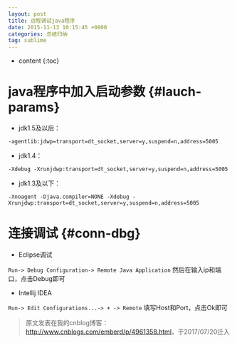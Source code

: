 ```yaml
---
layout: post
title: 远程调试java程序
date: 2015-11-13 10:15:45 +0800
categories: 总结归纳
tag: sublime
---
```


* content
{:toc}


# java程序中加入启动参数 {#lauch-params}
* jdk1.5及以后：

`-agentlib:jdwp=transport=dt_socket,server=y,suspend=n,address=5005`
* jdk1.4：

`-Xdebug -Xrunjdwp:transport=dt_socket,server=y,suspend=n,address=5005`
* jdk1.3及以下：

`-Xnoagent -Djava.compiler=NONE -Xdebug -Xrunjdwp:transport=dt_socket,server=y,suspend=n,address=5005`

# 连接调试 {#conn-dbg}

* Eclipse调试

`Run-> Debug Configuration-> Remote Java Application`
然后在输入ip和端口，点击Debug即可

* Intellij IDEA

`Run-> Edit Configurations...-> + -> Remote`
填写Host和Port，点击Ok即可

> 原文发表在我的cnblog博客：<http://www.cnblogs.com/emberd/p/4961358.html>，于2017/07/20迁入